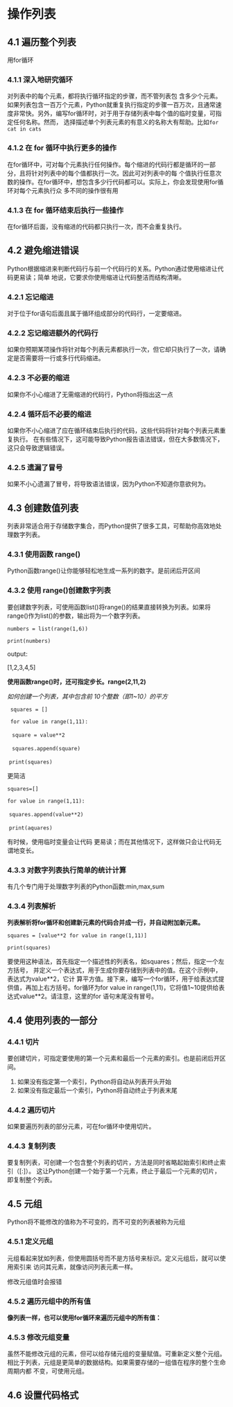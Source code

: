 # 操作列表

## 4.1 遍历整个列表

用for循环

### 4.1.1 深入地研究循环

对列表中的每个元素，都将执行循环指定的步骤，而不管列表包 含多少个元素。如果列表包含一百万个元素，Python就重复执行指定的步骤一百万次，且通常速 度非常快。另外，编写for循环时，对于用于存储列表中每个值的临时变量，可指定任何名称。然而， 选择描述单个列表元素的有意义的名称大有帮助。比如`for cat in cats`

### 4.1.2 在 for 循环中执行更多的操作

在for循环中，可对每个元素执行任何操作。每个缩进的代码行都是循环的一部分，且将针对列表中的每个值都执行一次。因此可对列表中的每 个值执行任意次数的操作。在for循环中，想包含多少行代码都可以。实际上，你会发现使用for循环对每个元素执行众 多不同的操作很有用

### 4.1.3 在 for 循环结束后执行一些操作

在for循环后面，没有缩进的代码都只执行一次，而不会重复执行。

## 4.2 避免缩进错误

Python根据缩进来判断代码行与前一个代码行的关系。Python通过使用缩进让代码更易读；简单 地说，它要求你使用缩进让代码整洁而结构清晰。

### 4.2.1 忘记缩进

对于位于for语句后面且属于循环组成部分的代码行，一定要缩进。

### 4.2.2 忘记缩进额外的代码行

如果你预期某项操作将针对每个列表元素都执行一次，但它却只执行了一次，请确 定是否需要将一行或多行代码缩进。

### 4.2.3 不必要的缩进

如果你不小心缩进了无需缩进的代码行，Python将指出这一点

### 4.2.4 循环后不必要的缩进

如果你不小心缩进了应在循环结束后执行的代码，这些代码将针对每个列表元素重复执行。 在有些情况下，这可能导致Python报告语法错误，但在大多数情况下，这只会导致逻辑错误。

### 4.2.5 遗漏了冒号

如果不小心遗漏了冒号，将导致语法错误，因为Python不知道你意欲何为。

## 4.3 创建数值列表

列表非常适合用于存储数字集合，而Python提供了很多工具，可帮助你高效地处理数字列表。

### 4.3.1 使用函数 range()

Python函数range()让你能够轻松地生成一系列的数字。是前闭后开区间

### 4.3.2 使用 range()创建数字列表

要创建数字列表，可使用函数list()将range()的结果直接转换为列表。如果将range()作为list()的参数，输出将为一个数字列表。

`numbers = list(range(1,6))  `

`print(numbers)`

output:

[1,2,3,4,5]

**使用函数range()时，还可指定步长。range(2,11,2)**

*如何创建一个列表，其中包含前 10个整数（即1~10）的平方*

` squares = []`

` for value in range(1,11):`  

​	` square = value**2`  

​	` squares.append(square)`  

​	` print(squares) `

更简洁

`squares=[]`

`for value in range(1,11):`

​	`squares.append(value**2)`

​	`print(aquares)`

有时候，使用临时变量会让代码 更易读；而在其他情况下，这样做只会让代码无谓地变长。

### 4.3.3 对数字列表执行简单的统计计算

有几个专门用于处理数字列表的Python函数:min,max,sum

### 4.3.4 列表解析

**列表解析将for循环和创建新元素的代码合并成一行，并自动附加新元素。**

`squares = [value**2 for value in range(1,11)]` 

 `print(squares)`

要使用这种语法，首先指定一个描述性的列表名，如squares；然后，指定一个左方括号， 并定义一个表达式，用于生成你要存储到列表中的值。在这个示例中，表达式为value**2，它计 算平方值。接下来，编写一个for循环，用于给表达式提供值，再加上右方括号。for循环为for value in range(1,11)，它将值1~10提供给表达式value\*\*2。请注意，这里的for 语句末尾没有冒号。

## 4.4 使用列表的一部分

### 4.4.1 切片

要创建切片，可指定要使用的第一个元素和最后一个元素的索引。也是前闭后开区间。

1. 如果没有指定第一个索引，Python将自动从列表开头开始
2. 如果没有指定最后一个索引，Python将自动终止于列表末尾

### 4.4.2 遍历切片

如果要遍历列表的部分元素，可在for循环中使用切片。

### 4.4.3 复制列表

要复制列表，可创建一个包含整个列表的切片，方法是同时省略起始索引和终止索引（[:]）。 这让Python创建一个始于第一个元素，终止于最后一个元素的切片，即复制整个列表。

## 4.5 元组

Python将不能修改的值称为不可变的，而不可变的列表被称为元组

### 4.5.1 定义元组

元组看起来犹如列表，但使用圆括号而不是方括号来标识。定义元组后，就可以使用索引来 访问其元素，就像访问列表元素一样。

修改元组值时会报错

### 4.5.2 遍历元组中的所有值

**像列表一样，也可以使用for循环来遍历元组中的所有值：**

### 4.5.3 修改元组变量

虽然不能修改元组的元素，但可以给存储元组的变量赋值。可重新定义整个元组。相比于列表，元组是更简单的数据结构。如果需要存储的一组值在程序的整个生命周期内都 不变，可使用元组。

## 4.6 设置代码格式